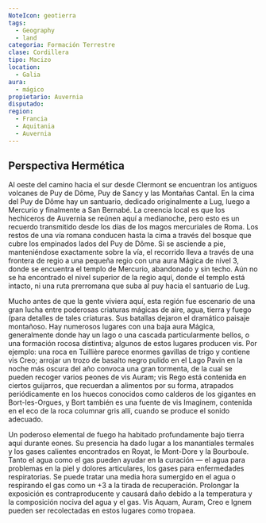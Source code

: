 ```yaml
---
NoteIcon: geotierra
tags:
  - Geography 
  - land 
categoria: Formación Terrestre
clase: Cordillera 
tipo: Macizo 
location: 
  - Galia 
aura:
  - mágico
propietario: Auvernia 
disputado: 
region:
  - Francia  
  - Aquitania 
  - Auvernia 
---
```






## Perspectiva Hermética 
Al oeste del camino hacia el sur desde Clermont se encuentran los antiguos volcanes de Puy de Dôme, Puy de Sancy y las Montañas Cantal. En la cima del Puy de Dôme hay un santuario, dedicado originalmente a Lug, luego a Mercurio y finalmente a San Bernabé. La creencia local es que los hechiceros de Auvernia se reúnen aquí a medianoche, pero esto es un recuerdo transmitido desde los días de los magos mercuriales de Roma. Los restos de una vía romana conducen hasta la cima a través del bosque que cubre los empinados lados del Puy de Dôme. Si se asciende a pie, manteniéndose exactamente sobre la vía, el recorrido lleva a través de una frontera de regio a una pequeña regio con una aura Mágica de nivel 3, donde se encuentra el templo de Mercurio, abandonado y sin techo. Aún no se ha encontrado el nivel superior de la regio aquí, donde el templo está intacto, ni una ruta prerromana que suba al puy hacia el santuario de Lug.

Mucho antes de que la gente viviera aquí, esta región fue escenario de una gran lucha entre poderosas criaturas mágicas de aire, agua, tierra y fuego (para detalles de tales criaturas. Sus batallas dejaron el dramático paisaje montañoso. Hay numerosos lugares con una baja aura Mágica, generalmente donde hay un lago o una cascada particularmente bellos, o una formación rocosa distintiva; algunos de estos lugares producen vis. Por ejemplo: una roca en Tuillière parece enormes gavillas de trigo y contiene vis Creo; arrojar un trozo de basalto negro pulido en el Lago Pavin en la noche más oscura del año convoca una gran tormenta, de la cual se pueden recoger varios peones de vis Auram; vis Rego está contenida en ciertos guijarros, que recuerdan a alimentos por su forma, atrapados periódicamente en los huecos conocidos como calderos de los gigantes en Bort-les-Orgues, y Bort también es una fuente de vis Imaginem, contenida en el eco de la roca columnar gris allí, cuando se produce el sonido adecuado.

Un poderoso elemental de fuego ha habitado profundamente bajo tierra aquí durante eones. Su presencia ha dado lugar a los manantiales termales y los gases calientes encontrados en Royat, le Mont-Dore y la Bourboule. Tanto el agua como el gas pueden ayudar en la curación — el agua para problemas en la piel y dolores articulares, los gases para enfermedades respiratorias. Se puede tratar una media hora sumergido en el agua o respirando el gas como un +3 a la tirada de recuperación. Prolongar la exposición es contraproducente y causará daño debido a la temperatura y la composición nociva del agua y el gas. Vis Aquam, Auram, Creo e Ignem pueden ser recolectadas en estos lugares como tropaea.